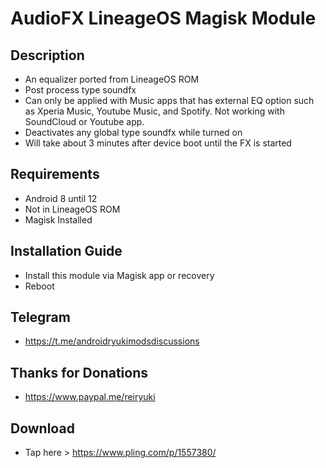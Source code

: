 # AudioFX LineageOS Magisk Module

## Description
- An equalizer ported from LineageOS ROM
- Post process type soundfx
- Can only be applied with Music apps that has external EQ option such as Xperia Music, Youtube Music, and Spotify. Not working with SoundCloud or Youtube app.
- Deactivates any global type soundfx while turned on
- Will take about 3 minutes after device boot until the FX is started

## Requirements
- Android 8 until 12
- Not in LineageOS ROM
- Magisk Installed

## Installation Guide
- Install this module via Magisk app or recovery
- Reboot

## Telegram
- https://t.me/androidryukimodsdiscussions

## Thanks for Donations
- https://www.paypal.me/reiryuki

## Download
- Tap here > https://www.pling.com/p/1557380/
